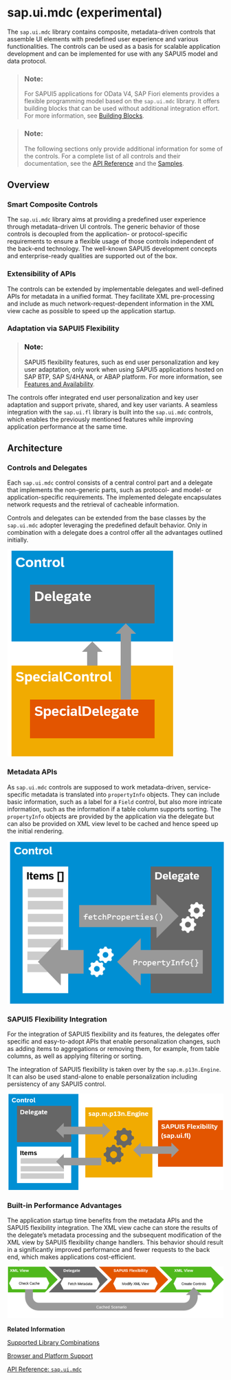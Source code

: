 <!-- loio1dd2aa91115d43409452a271d11be95b -->

# sap.ui.mdc \(experimental\)

The `sap.ui.mdc` library contains composite, metadata-driven controls that assemble UI elements with predefined user experience and various functionalities. The controls can be used as a basis for scalable application development and can be implemented for use with any SAPUI5 model and data protocol.

> ### Note:  
> For SAPUI5 applications for OData V4, SAP Fiori elements provides a flexible programming model based on the `sap.ui.mdc` library. It offers building blocks that can be used without additional integration effort. For more information, see [Building Blocks](../06_SAP_Fiori_Elements/building-blocks-24c1304.md). 

> ### Note:  
> The following sections only provide additional information for some of the controls. For a complete list of all controls and their documentation, see the [API Reference](https://ui5.sap.com/#/api) and the [Samples](https://ui5.sap.com/#/controls). 



<a name="loio1dd2aa91115d43409452a271d11be95b__section_y3w_kvf_qxb"/>

## Overview



### Smart Composite Controls

The `sap.ui.mdc` library aims at providing a predefined user experience through metadata-driven UI controls. The generic behavior of those controls is decoupled from the application- or protocol-specific requirements to ensure a flexible usage of those controls independent of the back-end technology. The well-known SAPUI5 development concepts and enterprise-ready qualities are supported out of the box.



### Extensibility of APIs

The controls can be extended by implementable delegates and well-defined APIs for metadata in a unified format. They facilitate XML pre-processing and include as much network-request-dependent information in the XML view cache as possible to speed up the application startup.



### Adaptation via SAPUI5 Flexibility

> ### Note:  
> SAPUI5 flexibility features, such as end user personalization and key user adaptation, only work when using SAPUI5 applications hosted on SAP BTP, SAP S/4HANA, or ABAP platform. For more information, see [Features and Availability](https://help.sap.com/docs/UI5_FLEXIBILITY/430e2c1a4ff241bc8162df4bf51e0730/41ada93054994698ab9067855bb85fe1.html).

The controls offer integrated end user personalization and key user adaptation and support private, shared, and key user variants. A seamless integration with the `sap.ui.fl` library is built into the `sap.ui.mdc` controls, which enables the previously mentioned features while improving application performance at the same time.



<a name="loio1dd2aa91115d43409452a271d11be95b__section_hg5_2dm_qxb"/>

## Architecture



### Controls and Delegates

Each `sap.ui.mdc` control consists of a central control part and a delegate that implements the non-generic parts, such as protocol- and model- or application-specific requirements. The implemented delegate encapsulates network requests and the retrieval of cacheable information.

Controls and delegates can be extended from the base classes by the `sap.ui.mdc` adopter leveraging the predefined default behavior. Only in combination with a delegate does a control offer all the advantages outlined initially.

![Each control needs to be used in combination with a delegate. Controls and their related delegates form a unit that can then be used as described and together with other controls.](images/MDC_Library_1_175859c.png)



### Metadata APIs

As `sap.ui.mdc` controls are supposed to work metadata-driven, service-specific metadata is translated into `propertyInfo` objects. They can include basic information, such as a label for a `Field` control, but also more intricate information, such as the information if a table column supports sorting. The `propertyInfo` objects are provided by the application via the delegate but can also be provided on XML view level to be cached and hence speed up the initial rendering.

![](images/MDC_Library_2_a36e110.png)



### SAPUI5 Flexibility Integration

For the integration of SAPUI5 flexibility and its features, the delegates offer specific and easy-to-adopt APIs that enable personalization changes, such as adding items to aggregations or removing them, for example, from table columns, as well as applying filtering or sorting.

The integration of SAPUI5 flexibility is taken over by the `sap.m.p13n.Engine`. It can also be used stand-alone to enable personalization including persistency of any SAPUI5 control.

![The controls and their delegates work together with the sap.m.p13n.Engine and SAPUI5 flexibility and the sap.ui.fl library to enable personalization.](images/MDC_Library_3_82a3a32.png)



### Built-in Performance Advantages

The application startup time benefits from the metadata APIs and the SAPUI5 flexibility integration. The XML view cache can store the results of the delegate’s metadata processing and the subsequent modification of the XML view by SAPUI5 flexibility change handlers. This behavior should result in a significantly improved performance and fewer requests to the back end, which makes applications cost-efficient.

![Based on the cache check in the XML view, the delegate fetches the metadata. After that, the XML view is modified by SAPUI5 flexibility, which results in the creation of a control of the XML view, which uses the cached scenario for this.](images/MDC_Library_4_7a21af4.png)

**Related Information**  


[Supported Library Combinations](../02_Read-Me-First/supported-library-combinations-363cd16.md "SAPUI5 provides a set of JavaScript and CSS libraries, which can be combined in an application using the combinations that are supported.")

[Browser and Platform Support](../02_Read-Me-First/browser-and-platform-support-74b59ef.md "Here you can find information on the browser and platform support for the SAPUI5 libraries on iOS, Android, macOS, and Windows platforms.")

[API Reference: `sap.ui.mdc`](https://ui5.sap.com/#/api/sap.ui.mdc)


